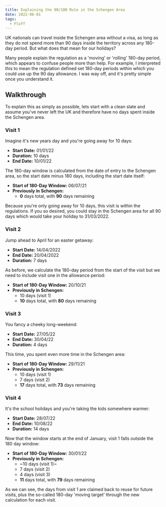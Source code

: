```yaml
---
title: Explaining the 90/180 Rule in the Schengen Area
date: 2022-06-01
tags:
  - Fluff
---
```


UK nationals can travel inside the Schengen area without a visa, as long as they
do not spend more than 90 days inside the territory across any 180-day period.
But what does that mean for our holidays?

<!-- more -->

Many people explain the regulation as a 'moving' or 'rolling' 180-day period,
which appears to confuse people more than help. For example, I interpreted this
to mean the regulation defined set 180-day periods within which you could use up
the 90 day allowance. I was way off, and it's pretty simple once you understand
it.

## Walkthrough

To explain this as simply as possible, lets start with a clean slate and assume
you've never left the UK and therefore have no days spent inside the Schengen
area.

### Visit 1

Imagine it's new years day and you're going away for 10 days:

- **Start Date:** 01/01/22
- **Duration:** 10 days
- **End Date:** 10/01/22

The 180-day window is calculated from the date of entry to the Schengen area, so
the start date minus 180 days, including the start date itself:

- **Start of 180-Day Window:** 06/07/21
- **Previously in Schengen:**
  - **0** days total, with **90** days remaining

Because you're only going away for 10 days, this visit is within the
regulations. If you so desired, you could stay in the Schengen area for all 90
days which would take your holiday to 31/03/2022.

### Visit 2

Jump ahead to April for an easter getaway:

- **Start Date:** 14/04/2022
- **End Date:** 20/04/2022
- **Duration:** 7 days

As before, we calculate the 180-day period from the start of the visit but we
need to include visit one in the allowance period:

- **Start of 180-Day Window:** 20/10/21
- **Previously in Schengen:**
  - 10 days (visit 1)
  - **10** days total, with **80** days remaining

### Visit 3

You fancy a cheeky long-weekend:

- **Start Date:** 27/05/22
- **End Date:** 30/04/22
- **Duration:** 4 days

This time, you spent even more time in the Schengen area:

- **Start of 180-Day Window:** 29/11/21
- **Previously in Schengen:**
  - 10 days (visit 1)
  - 7 days (visit 2)
  - **17** days total, with **73** days remaining

### Visit 4

It's the school holidays and you're taking the kids somewhere warmer:

- **Start Date:** 28/07/22
- **End Date:** 10/08/22
- **Duration:** 14 days

Now that the window starts at the end of January, visit 1 falls outside the 180
day window:

- **Start of 180-Day Window:** 30/01/22
- **Previously in Schengen:**
  - ~10 days (visit 1)~
  - 7 days (visit 2)
  - 4 days (visit 3)
  - **11** days total, with **79** days remaining

As we can see, the days from visit 1 are claimed back to reuse for future
visits, plus the so-called 180-day 'moving target' through the new calculation
for each visit.
